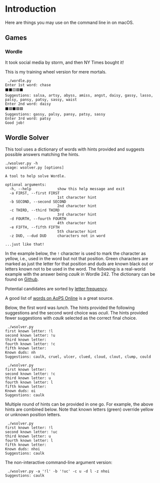 # Introduction

Here are things you may use on the command line in on macOS. 

## Games

### Wordle

It took social media by storm, and then NY Times bought it!

This is my training wheel version for mere mortals.

```
 ./wordle.py
Enter 1st word: chase
⬛️⬛️🟨🟩⬛️
Suggestions: salsa, artsy, abyss, amiss, angst, daisy, gassy, lasso, palsy, pansy, patsy, sassy, waist
Enter 2nd word: daisy
⬛️🟩⬛️🟩🟩
Suggestions: gassy, palsy, pansy, patsy, sassy
Enter 3rd word: patsy
Good job!
```

## Wordle Solver

This tool uses a dictionary of words with hints provided and suggests possible
answers matching the hints. 

```
./wsolver.py -h
usage: wsolver.py [options]

A tool to help solve Wordle.

optional arguments:
  -h, --help            show this help message and exit
  -a FIRST, --first FIRST
                        1st character hint
  -b SECOND, --second SECOND
                        2nd character hint
  -c THIRD, --third THIRD
                        3rd character hint
  -d FOURTH, --fourth FOURTH
                        4th character hint
  -e FIFTH, --fifth FIFTH
                        5th character hint
  -z DUD, --dud DUD     characters not in word

...just like that!
```

In the example below, the `!` character is used to
mark the character as yellow, i.e., used in the word but not that position.
Green characters are marked as just the letter for that position and duds are
known black out or letters known not to be used in the word. The following is a
real-world example with the answer being _caulk_ in Wordle 242. The dictionary
can be found on [Github](https://raw.githubusercontent.com/dwyl/english-words/master/words.txt). 

Potential candidates are sorted by [letter frequency](https://artofproblemsolving.com/news/articles/the-math-of-winning-wordle).

A good list of [words on AoPS Online](https://artofproblemsolving.com/texer/vxeinejf) is a great source.

Below, the first word was _lunch_. The hints provided the following suggestions
and the second word choice was _oculi_. The hints provided fewer suggestions
with _caulk_ selected as the correct final choice.

```
 ./wsolver.py
first known letter: !l
second known letter: !u
third known letter:
fourth known letter: !c
fifth known letter:
Known duds: nh
Suggestions: caulk, cruel, ulcer, clued, cloud, clout, clump, could

 ./wsolver.py
first known letter:
second known letter: !c
third known letter: u
fourth known letter: l
fifth known letter:
Known duds: oi
Suggestions: caulk
```

Multiple round of hints can be provided in one go. For example, the above hints
are combined below. Note that known letters (green) override yellow or unknown
position letters.

```
 ./wsolver.py
first known letter: !l
second known letter: !uc
third known letter: u
fourth known letter: l
fifth known letter:
Known duds: nhoi
Suggestions: caulk
```

The non-interactive command-line argument version:

```
 ./wsolver.py -a '!l' -b '!uc' -c u -d l -z nhoi
Suggestions: caulk
```